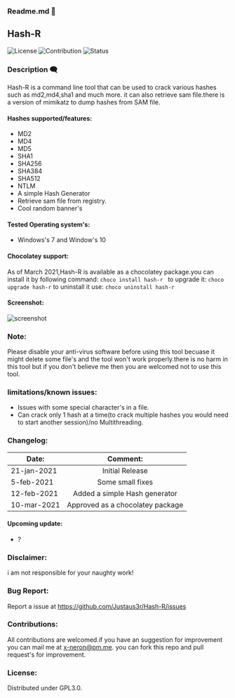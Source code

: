 ### Readme.md 👋
## Hash-R
![License](https://img.shields.io/badge/License-GPL3.0-<brightgreen>)
![Contribution](https://img.shields.io/badge/Contributions-Welcome-<brightgreen>)
![Status](https://img.shields.io/badge/Status-Alive-<brightgreen>)
### Description 🗨️
Hash-R is a command line tool that can be used to crack various hashes such as md2,md4,sha1 and much more.
it can also retrieve sam file.there  is a version of mimikatz to dump hashes from SAM file.
#### Hashes supported/features:
- MD2
- MD4
- MD5
- SHA1
- SHA256
- SHA384
- SHA512
- NTLM
- A simple Hash Generator
- Retrieve sam file from registry.
- Cool random banner's
#### Tested Operating system's:
- Windows's 7 and Window's 10
#### Chocolatey support:
As of March 2021,Hash-R is available as a chocolatey package.you can install it by following command:
```choco install hash-r ```
to upgrade it:
```choco upgrade hash-r```
to uninstall it use:
```choco uninstall hash-r```

#### Screenshot:
![screenshot](https://drive.google.com/uc?export=download&id=1Nazpx6g5g50CW8O-ZhuR0PUyLTrEehif)
### Note:
Please disable your anti-virus software before using this tool becuase it might delete some file's and the tool won't work properly.there is no harm in this tool but if you don't believe me then you are welcomed not to use this tool.
### limitations/known issues:
- Issues with some special character's in a file.
- Can crack only 1 hash at a time(to crack multiple hashes you would need to start another session)/no Multithreading.
### Changelog:

| Date:         | Comment:                        | 
| ------------- |:-------------:                  | 
| 21-jan-2021   | Initial Release                 | 
| 5-feb-2021    | Some small fixes                | 
| 12-feb-2021   |Added a simple Hash generator    | 
| 10-mar-2021   |Approved as a chocolatey package |
#### Upcoming update:
- ?
 
### Disclaimer:
i am not responsible for your naughty work!
### Bug Report:
Report a issue at https://github.com/Justaus3r/Hash-R/issues
### Contributions:
All contributions are welcomed.if you have an suggestion for improvement you can mail me at x-neron@pm.me. you can fork this repo and pull request's for improvement.
### License:
Distributed under GPL3.0.
